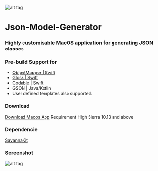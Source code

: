 ![alt tag](https://github.com/chanonly123/Json-Model-Generator/raw/master/banner1.jpg)
# Json-Model-Generator

### Highly customisable MacOS application for generating JSON classes

### Pre-build Support for 
* [ObjectMapper | Swift](https://github.com/tristanhimmelman/ObjectMapper)
* [Gloss | Swift](https://github.com/hkellaway/Gloss)
* [Codable | Swift]([https://developer.apple.com/documentation/swift/codable](https://developer.apple.com/documentation/swift/codable))
* GSON | Java/Kotlin
* User defined templates also supported.

### Download
[Download Macos App](https://github.com/chanonly123/Json-Model-Generator/raw/master/JsonToModel.zip) Requirement High Sierra 10.13 and above

### Dependencie
[SavannaKit](https://github.com/louisdh/savannakit)

### Screenshot
![alt tag](https://github.com/chanonly123/Json-Model-Generator/raw/master/demo1.png)
